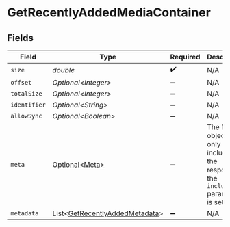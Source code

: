 # GetRecentlyAddedMediaContainer


## Fields

| Field                                                                                           | Type                                                                                            | Required                                                                                        | Description                                                                                     | Example                                                                                         |
| ----------------------------------------------------------------------------------------------- | ----------------------------------------------------------------------------------------------- | ----------------------------------------------------------------------------------------------- | ----------------------------------------------------------------------------------------------- | ----------------------------------------------------------------------------------------------- |
| `size`                                                                                          | *double*                                                                                        | :heavy_check_mark:                                                                              | N/A                                                                                             | 50                                                                                              |
| `offset`                                                                                        | *Optional\<Integer>*                                                                            | :heavy_minus_sign:                                                                              | N/A                                                                                             |                                                                                                 |
| `totalSize`                                                                                     | *Optional\<Integer>*                                                                            | :heavy_minus_sign:                                                                              | N/A                                                                                             |                                                                                                 |
| `identifier`                                                                                    | *Optional\<String>*                                                                             | :heavy_minus_sign:                                                                              | N/A                                                                                             | com.plexapp.plugins.library                                                                     |
| `allowSync`                                                                                     | *Optional\<Boolean>*                                                                            | :heavy_minus_sign:                                                                              | N/A                                                                                             |                                                                                                 |
| `meta`                                                                                          | [Optional\<Meta>](../../models/operations/Meta.md)                                              | :heavy_minus_sign:                                                                              | The Meta object is only included in the response if the `includeMeta` parameter is set to `1`.<br/> |                                                                                                 |
| `metadata`                                                                                      | List\<[GetRecentlyAddedMetadata](../../models/operations/GetRecentlyAddedMetadata.md)>          | :heavy_minus_sign:                                                                              | N/A                                                                                             |                                                                                                 |